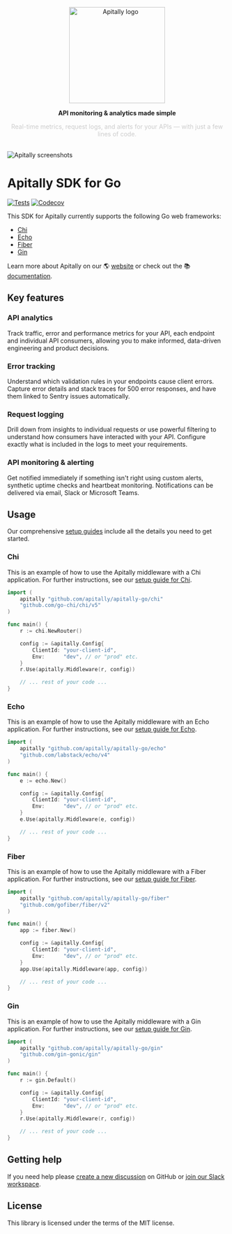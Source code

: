 <p align="center">
  <a href="https://apitally.io" target="_blank">
    <picture>
      <source media="(prefers-color-scheme: dark)" srcset="https://assets.apitally.io/logos/logo-horizontal-new-dark.png">
      <source media="(prefers-color-scheme: light)" srcset="https://assets.apitally.io/logos/logo-horizontal-new-light.png">
      <img alt="Apitally logo" src="https://assets.apitally.io/logos/logo-vertical-light.png" width="220">
    </picture>
  </a>
</p>
<p align="center"><b>API monitoring & analytics made simple</b></p>
<p align="center" style="color: #ccc;">Real-time metrics, request logs, and alerts for your APIs — with just a few lines of code.</p>
<br>
<img alt="Apitally screenshots" src="https://assets.apitally.io/screenshots/overview.png">
<br>

# Apitally SDK for Go

[![Tests](https://github.com/apitally/apitally-go/actions/workflows/tests.yaml/badge.svg?event=push)](https://github.com/apitally/apitally-go/actions)
[![Codecov](https://codecov.io/gh/apitally/apitally-go/graph/badge.svg?token=KGMvKb59lc)](https://codecov.io/gh/apitally/apitally-go)

This SDK for Apitally currently supports the following Go web frameworks:

- [Chi](https://docs.apitally.io/frameworks/chi)
- [Echo](https://docs.apitally.io/frameworks/echo)
- [Fiber](https://docs.apitally.io/frameworks/fiber)
- [Gin](https://docs.apitally.io/frameworks/gin)

Learn more about Apitally on our 🌎 [website](https://apitally.io) or check out
the 📚 [documentation](https://docs.apitally.io).

## Key features

### API analytics

Track traffic, error and performance metrics for your API, each endpoint and
individual API consumers, allowing you to make informed, data-driven engineering
and product decisions.

### Error tracking

Understand which validation rules in your endpoints cause client errors. Capture
error details and stack traces for 500 error responses, and have them linked to
Sentry issues automatically.

### Request logging

Drill down from insights to individual requests or use powerful filtering to
understand how consumers have interacted with your API. Configure exactly what
is included in the logs to meet your requirements.

### API monitoring & alerting

Get notified immediately if something isn't right using custom alerts, synthetic
uptime checks and heartbeat monitoring. Notifications can be delivered via
email, Slack or Microsoft Teams.

## Usage

Our comprehensive [setup guides](https://docs.apitally.io/quickstart) include
all the details you need to get started.

### Chi

This is an example of how to use the Apitally middleware with a Chi
application. For further instructions, see our
[setup guide for Chi](https://docs.apitally.io/frameworks/chi).

```go
import (
    apitally "github.com/apitally/apitally-go/chi"
    "github.com/go-chi/chi/v5"
)

func main() {
    r := chi.NewRouter()

    config := &apitally.Config{
        ClientId: "your-client-id",
        Env:      "dev", // or "prod" etc.
    }
    r.Use(apitally.Middleware(r, config))

    // ... rest of your code ...
}
```

### Echo

This is an example of how to use the Apitally middleware with an Echo
application. For further instructions, see our
[setup guide for Echo](https://docs.apitally.io/frameworks/echo).

```go
import (
    apitally "github.com/apitally/apitally-go/echo"
    "github.com/labstack/echo/v4"
)

func main() {
    e := echo.New()

    config := &apitally.Config{
        ClientId: "your-client-id",
        Env:      "dev", // or "prod" etc.
    }
    e.Use(apitally.Middleware(e, config))

    // ... rest of your code ...
}
```

### Fiber

This is an example of how to use the Apitally middleware with a Fiber
application. For further instructions, see our
[setup guide for Fiber](https://docs.apitally.io/frameworks/fiber).

```go
import (
    apitally "github.com/apitally/apitally-go/fiber"
    "github.com/gofiber/fiber/v2"
)

func main() {
    app := fiber.New()

    config := &apitally.Config{
        ClientId: "your-client-id",
        Env:      "dev", // or "prod" etc.
    }
    app.Use(apitally.Middleware(app, config))

    // ... rest of your code ...
}
```

### Gin

This is an example of how to use the Apitally middleware with a Gin application.
For further instructions, see our
[setup guide for Gin](https://docs.apitally.io/frameworks/gin).

```go
import (
    apitally "github.com/apitally/apitally-go/gin"
    "github.com/gin-gonic/gin"
)

func main() {
    r := gin.Default()

    config := &apitally.Config{
        ClientId: "your-client-id",
        Env:      "dev", // or "prod" etc.
    }
    r.Use(apitally.Middleware(r, config))

    // ... rest of your code ...
}
```

## Getting help

If you need help please
[create a new discussion](https://github.com/orgs/apitally/discussions/categories/q-a)
on GitHub or
[join our Slack workspace](https://join.slack.com/t/apitally-community/shared_invite/zt-2b3xxqhdu-9RMq2HyZbR79wtzNLoGHrg).

## License

This library is licensed under the terms of the MIT license.
